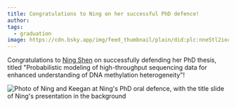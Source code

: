 ```yaml
---
title: Congratulations to Ning on her successful PhD defence!
author:
tags:
  - graduation
image: https://cdn.bsky.app/img/feed_thumbnail/plain/did:plc:nne5tl2ioccrou77uuwnp4cm/bafkreibi5cyrqbmolhdo3n5erlpqnf33adtnibvhoey5q5sltoqxu6m3wy@jpeg
---
```


Congratulations to [Ning Shen](https://www.korthauerlab.com/members/ning-shen.html) on successfully defending her PhD thesis, titled "Probabilistic modeling of high-throughput sequencing data for enhanced understanding of DNA methylation heterogeneity"!

![Photo of Ning and Keegan at Ning's PhD oral defence, with the title slide of Ning's presentation in the background](https://cdn.bsky.app/img/feed_thumbnail/plain/did:plc:nne5tl2ioccrou77uuwnp4cm/bafkreibi5cyrqbmolhdo3n5erlpqnf33adtnibvhoey5q5sltoqxu6m3wy@jpeg)